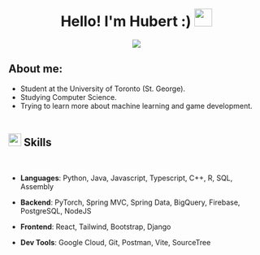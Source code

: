 <h1 align="center"><b>Hello! I'm Hubert :) </b><img src="https://media.giphy.com/media/hvRJCLFzcasrR4ia7z/giphy.gif" width="35"></h1>

<p align="center">
  <a href="https://github.com/DenverCoder1/readme-typing-svg"><img src="https://readme-typing-svg.herokuapp.com?font=Time+New+Roman&color=cyan&size=25&center=true&vCenter=true&width=600&height=100&lines=Computer+Science+Student++;University+of+Toronto++;Eager+to+learn!"></a>
</p>

## **About me:**

- Student at the University of Toronto (St. George).
- Studying Computer Science.
- Trying to learn more about machine learning and game development.
<br><br>
## <img src="https://media2.giphy.com/media/QssGEmpkyEOhBCb7e1/giphy.gif?cid=ecf05e47a0n3gi1bfqntqmob8g9aid1oyj2wr3ds3mg700bl&rid=giphy.gif" width ="25"><b> Skills</b>
<br>

- **Languages**:
Python, Java, Javascript, Typescript, C++, R, SQL, Assembly

- **Backend**:
PyTorch, Spring MVC, Spring Data, BigQuery, Firebase, PostgreSQL, NodeJS

- **Frontend**:
React, Tailwind, Bootstrap, Django

- **Dev Tools**:
Google Cloud, Git, Postman, Vite, SourceTree
